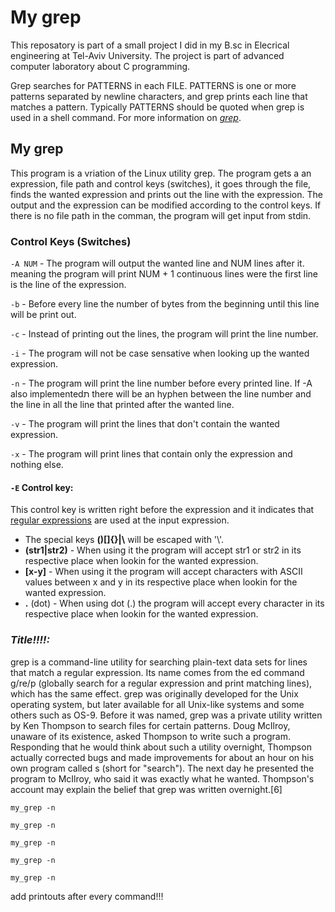 # My grep
This reposatory is part of a small project I did in my B.sc in Elecrical engineering at Tel-Aviv University. The project is part of advanced computer laboratory about C programming. 

Grep searches for PATTERNS in each FILE. PATTERNS is one or more patterns separated by newline characters, and grep prints each line that matches a pattern. Typically PATTERNS should be quoted when grep is used in a shell command. For more information on [*grep*](https://man7.org/linux/man-pages/man1/grep.1.html).

## My grep
This program is a vriation of the Linux utility grep. The program gets a an expression, file path and control keys (switches), it goes through the file, finds the wanted expression and prints out the line with the expression. The output and the expression can be modified according to the control keys. If there is no file path in the comman, the program will get input from stdin. 

### Control Keys (Switches)
`-A NUM` - The program will output the wanted line and NUM lines after it. meaning the program will print NUM + 1 continuous lines were the first line is the line of the expression.

`-b` - Before every line the number of bytes from the beginning until this line will be print out.

`-c` - Instead of printing out the lines, the program will print the line number.

`-i` - The program will not be case sensative when looking up the wanted expression.

`-n` - The program will print the line number before every printed line. If -A also implementedת there will be an hyphen between the line number and the line in all the line that printed after the wanted line. 

`-v` - The program will print the lines that don't contain the wanted expression.

`-x` - The program will print lines that contain only the expression and nothing else.
#### `-E` Control key:
This control key is written right before the expression and it indicates that [regular expressions](https://en.wikipedia.org/wiki/Regular_expression) are used at the input expression.
- The special keys **()[]{}|\\** will be escaped with '\\'.
- **(str1|str2)** - When using it the program will accept str1 or str2 in its respective place when lookin for the wanted expression.
- **[x-y]** - When using it the program will accept characters with ASCII values between x and y in its respective place when lookin for the wanted expression.
- **.** (dot) - When using dot (.) the program will accept every character in its respective place when lookin for the wanted expression.


### *Title!!!!:*

grep is a command-line utility for searching plain-text data sets for lines that match a regular expression. 
Its name comes from the ed command g/re/p (globally search for a regular expression and print matching lines), which has the same effect. 
grep was originally developed for the Unix operating system, but later available for all Unix-like systems and some others such as OS-9.
Before it was named, grep was a private utility written by Ken Thompson to search files for certain patterns. 
Doug McIlroy, unaware of its existence, asked Thompson to write such a program. 
Responding that he would think about such a utility overnight, Thompson actually corrected bugs and made improvements for about an hour on his own program called s (short for "search"). 
The next day he presented the program to McIlroy, who said it was exactly what he wanted. Thompson's account may explain the belief that grep was written overnight.[6]

`my_grep -n`

`my_grep -n`

`my_grep -n`

`my_grep -n`

`my_grep -n`

add printouts after every command!!!


